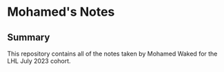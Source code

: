 # Mohamed's Notes

## Summary
This repository contains all of the notes taken by Mohamed Waked for the LHL July 2023 cohort.